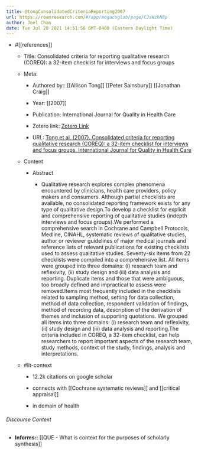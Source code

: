 ```yaml
---
title: @tongConsolidatedCriteriaReporting2007
url: https://roamresearch.com/#/app/megacoglab/page/CJsWzhN8p
author: Joel Chan
date: Tue Jul 20 2021 14:51:56 GMT-0400 (Eastern Daylight Time)
---
```


- #[[references]]

    - Title: Consolidated criteria for reporting qualitative research (COREQ): a 32-item checklist for interviews and focus groups

    - Meta:

        - Authored by:: [[Allison Tong]] [[Peter Sainsbury]] [[Jonathan Craig]]

        - Year: [[2007]]

        - Publication: International Journal for Quality in Health Care

        - Zotero link: [Zotero Link](zotero://select/items/7_I2Q3BV83)

        - URL: [Tong et al. (2007). Consolidated criteria for reporting qualitative research (COREQ): a 32-item checklist for interviews and focus groups. International Journal for Quality in Health Care](https://doi.org/10.1093/intqhc/mzm042)

    - Content

        - Abstract

            - Qualitative research explores complex phenomena encountered by clinicians, health care providers, policy makers and consumers. Although partial checklists are available, no consolidated reporting framework exists for any type of qualitative design.To develop a checklist for explicit and comprehensive reporting of qualitative studies (indepth interviews and focus groups).We performed a comprehensive search in Cochrane and Campbell Protocols, Medline, CINAHL, systematic reviews of qualitative studies, author or reviewer guidelines of major medical journals and reference lists of relevant publications for existing checklists used to assess qualitative studies. Seventy-six items from 22 checklists were compiled into a comprehensive list. All items were grouped into three domains: (i) research team and reflexivity, (ii) study design and (iii) data analysis and reporting. Duplicate items and those that were ambiguous, too broadly defined and impractical to assess were removed.Items most frequently included in the checklists related to sampling method, setting for data collection, method of data collection, respondent validation of findings, method of recording data, description of the derivation of themes and inclusion of supporting quotations. We grouped all items into three domains: (i) research team and reflexivity, (ii) study design and (iii) data analysis and reporting.The criteria included in COREQ, a 32-item checklist, can help researchers to report important aspects of the research team, study methods, context of the study, findings, analysis and interpretations.

    - #lit-context

        - 12.2k citations on google scholar

        - connects with [[Cochrane systematic reviews]] and [[critical appraisal]]

        - in domain of health

###### Discourse Context

- **Informs::** [[QUE - What is context for the purposes of scholarly synthesis]]
